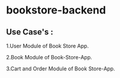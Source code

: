 # bookstore-backend

## Use Case's :

1.User Module of Book Store App.

2.Book Module of Book-Store-App.

3.Cart and Order Module of Book Store-App.
